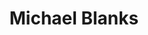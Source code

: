 ---
# Display name
title: Michael Blanks

# Is this the primary user of the site?
superuser: FALSE # true or false

# Role/position
role: Beigene

social:
- icon: linkedin
  icon_pack: fab
  link: https://www.linkedin.com/in/michaelblanks
#- icon: github
#  icon_pack: fab
#  link: https://github.com/epijim
#- icon: link
#  icon_pack: fab
#  link: https://github.com/epijim

# Enter email to display Gravatar (if Gravatar enabled in Config)
email: 'michael.blanks@beigene.com'

# Highlight the author in author lists? (true/false)
highlight_name: false

# Organizational groups that you belong to (for People widget)
#   Set this to `[]` or comment out if you are not using People widget.
user_groups:
- Organising Committee
---